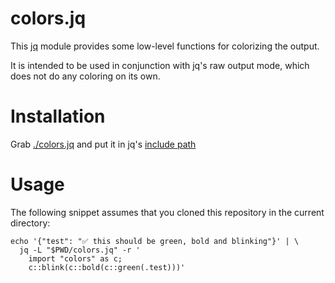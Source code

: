 # colors.jq

This [jq](https://stedolan.github.io/jq/) module provides some low-level 
functions for colorizing the output.

It is intended to be used in conjunction with jq's raw output mode, which does 
not do any coloring on its own.

# Installation

Grab [./colors.jq](./colors.jq) and put it in jq's 
[include path](https://stedolan.github.io/jq/manual/#Modules)

# Usage

The following snippet assumes that you cloned this repository in the current 
directory:

```shell
echo '{"test": "✅ this should be green, bold and blinking"}' | \
  jq -L "$PWD/colors.jq" -r '
    import "colors" as c;
    c::blink(c::bold(c::green(.test)))'
```
